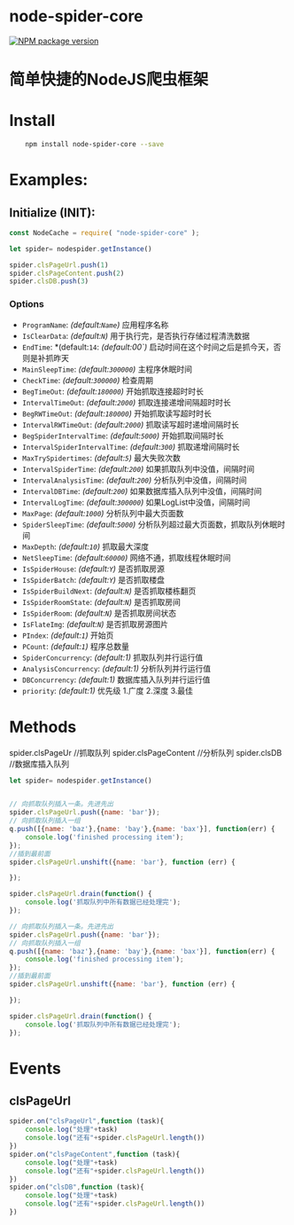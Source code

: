 # node-spider-core


[![NPM package version](https://img.shields.io/npm/v/node-spider-core?label=npm%20package)](https://www.npmjs.com/package/node-spider-core)

# 简单快捷的NodeJS爬虫框架

# Install

```bash
	npm install node-spider-core --save
```



# Examples:

## Initialize (INIT):

```js
const NodeCache = require( "node-spider-core" );

let spider= nodespider.getInstance()

spider.clsPageUrl.push(1)
spider.clsPageContent.push(2)
spider.clsDB.push(3)

```

### Options
- `ProgramName`: *(default:`Name`)* 应用程序名称
- `IsClearData`: *(default:`N`)* 用于执行完，是否执行存储过程清洗数据
- `EndTime`: *(default:`14`: *(default:00`)* 启动时间在这个时间之后是抓今天，否则是补抓昨天
- `MainSleepTime`: *(default:`300000`)* 主程序休眠时间
- `CheckTime`: *(default:`300000`)* 检查周期
- `BegTimeOut`: *(default:`180000`)* 开始抓取连接超时时长
- `IntervalTimeOut`: *(default:`2000`)* 抓取连接递增间隔超时时长
- `BegRWTimeOut`: *(default:`180000`)* 开始抓取读写超时时长
- `IntervalRWTimeOut`: *(default:`2000`)* 抓取读写超时递增间隔时长
- `BegSpiderIntervalTime`: *(default:`5000`)* 开始抓取间隔时长
- `IntervalSpiderIntervalTime`: *(default:`300`)* 抓取递增间隔时长
- `MaxTrySpidertimes`: *(default:`5`)* 最大失败次数
- `IntervalSpiderTime`: *(default:`200`)* 如果抓取队列中没值，间隔时间
- `IntervalAnalysisTime`: *(default:`200`)* 分析队列中没值，间隔时间
- `IntervalDBTime`: *(default:`200`)* 如果数据库插入队列中没值，间隔时间
- `IntervalLogTime`: *(default:`300000`)* 如果LogList中没值，间隔时间
- `MaxPage`: *(default:`1000`)* 分析队列中最大页面数
- `SpiderSleepTime`: *(default:`5000`)* 分析队列超过最大页面数，抓取队列休眠时间
- `MaxDepth`: *(default:`10`)* 抓取最大深度
- `NetSleepTime`: *(default:`60000`)* 网络不通，抓取线程休眠时间
- `IsSpiderHouse`: *(default:`Y`)* 是否抓取房源
- `IsSpiderBatch`: *(default:`Y`)* 是否抓取楼盘
- `IsSpiderBuildNext`: *(default:`N`)* 是否抓取楼栋翻页
- `IsSpiderRoomState`: *(default:`N`)* 是否抓取房间
- `IsSpiderRoom`: *(default:`N`)* 是否抓取房间状态
- `IsFlateImg`: *(default:`N`)* 是否抓取房源图片
- `PIndex`: *(default:`1`)* 开始页
- `PCount`: *(default:`1`)* 程序总数量
- `SpiderConcurrency`: *(default:1)* 抓取队列并行运行值
- `AnalysisConcurrency`: *(default:1)* 分析队列并行运行值
- `DBConcurrency`: *(default:1)* 数据库插入队列并行运行值
- `priority`: *(default:1)* 优先级 1.广度 2.深度 3.最佳


# Methods
spider.clsPageUr  //抓取队列
spider.clsPageContent //分析队列
spider.clsDB //数据库插入队列
```js
let spider= nodespider.getInstance()


// 向抓取队列插入一条。先进先出
spider.clsPageUrl.push({name: 'bar'});
// 向抓取队列插入一组
q.push([{name: 'baz'},{name: 'bay'},{name: 'bax'}], function(err) {
    console.log('finished processing item');
});
//插到最前面 
spider.clsPageUrl.unshift({name: 'bar'}, function (err) {

});

spider.clsPageUrl.drain(function() {
    console.log('抓取队列中所有数据已经处理完');
});

// 向抓取队列插入一条。先进先出
spider.clsPageUrl.push({name: 'bar'});
// 向抓取队列插入一组
q.push([{name: 'baz'},{name: 'bay'},{name: 'bax'}], function(err) {
    console.log('finished processing item');
});
//插到最前面 
spider.clsPageUrl.unshift({name: 'bar'}, function (err) {

});

spider.clsPageUrl.drain(function() {
    console.log('抓取队列中所有数据已经处理完');
});

```



# Events

## clsPageUrl


```js
spider.on("clsPageUrl",function (task){
    console.log("处理"+task)
    console.log("还有"+spider.clsPageUrl.length())
})
spider.on("clsPageContent",function (task){
    console.log("处理"+task)
    console.log("还有"+spider.clsPageUrl.length())
})
spider.on("clsDB",function (task){
    console.log("处理"+task)
    console.log("还有"+spider.clsPageUrl.length())
})
```

